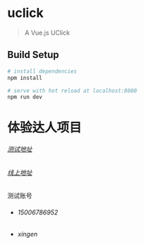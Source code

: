 # uclick

> A Vue.js UClick

## Build Setup

``` bash
# install dependencies
npm install

# serve with hot reload at localhost:8080
npm run dev

```

# 体验达人项目
###### [测试地址](http://mp.clicksdiy.com)  
###### [线上地址](http://wb.clicksdiy.com)  
测试账号
 * ###### 15006786952  
 * ###### xingen
